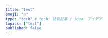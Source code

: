 ```yaml
---
title: "test"
emoji: "🔥"
type: "tech" # tech: 技術記事 / idea: アイデア
topics: ["test"]
published: false
---
```

